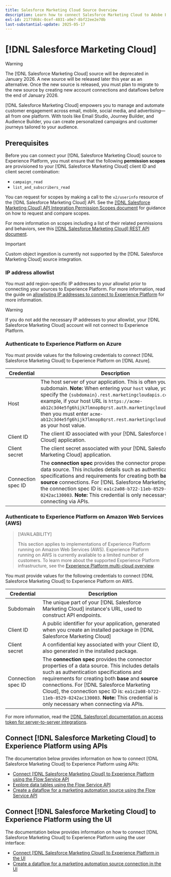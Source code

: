 ```yaml
---
title: Salesforce Marketing Cloud Source Overview
description: Learn how to connect Salesforce Marketing Cloud to Adobe Experience Platform using APIs or the user interface.
exl-id: 2177d68c-0cef-4031-a0e7-8bf22ee2e70b
last-substantial-update: 2025-05-17
---
```

# [!DNL Salesforce Marketing Cloud]

>[!WARNING]
>
>The [!DNL Salesforce Marketing Cloud] source will be deprecated in January 2026. A new source will be released later this year as an alternative. Once the new source is released, you must plan to migrate to the new source by creating new account connections and dataflows before the end of January 2026.

[!DNL Salesforce Marketing Cloud] empowers you to manage and automate customer engagement across email, mobile, social media, and advertising—all from one platform. With tools like Email Studio, Journey Builder, and Audience Builder, you can create personalized campaigns and customer journeys tailored to your audience. 

## Prerequisites

Before you can connect your [!DNL Salesforce Marketing Cloud] source to Experience Platform, you must ensure that the following **permission scopes** are provisioned to your [!DNL Salesforce Marketing Cloud] client ID and client secret combination:

* `campaign_read`
* `list_and_subscribers_read`

You can request for scopes by making a call to the `v2/userinfo` resource of the [!DNL Salesforce Marketing Cloud] API. See the [[!DNL Salesforce Marketing Cloud] API Integration Permission Scopes document](<https://developer.salesforce.com/docs/marketing/marketing-cloud/guide/data-access-permissions.html>) for guidance on how to request and compare scopes.

For more information on scopes including a list of their related permissions and behaviors, see this [[!DNL Salesforce Marketing Cloud] REST API document](<https://developer.salesforce.com/docs/marketing/marketing-cloud/guide/rest-permissions-and-scopes.html>).

>[!IMPORTANT]
>
>Custom object ingestion is currently not supported by the [!DNL Salesforce Marketing Cloud] source integration.

### IP address allowlist

You must add region-specific IP addresses to your allowlist prior to connecting your sources to Experience Platform. For more information, read the guide on [allowlisting IP addresses to connect to Experience Platform](../../ip-address-allow-list.md) for more information.

>[!WARNING]
>
>If you do not add the necessary IP addresses to your allowlist, your [!DNL Salesforce Marketing Cloud] account will not connect to Experience Platform.

### Authenticate to Experience Platform on Azure

You must provide values for the following credentials to connect [!DNL Salesforce Marketing Cloud] to Experience Platform on [!DNL Azure].

| Credential | Description |
| --- | --- |
| Host | The host server of your application. This is often your subdomain. **Note:** When entering your `host` value, you need to specify the `{subdomain}.rest.marketingcloudapis.com`. For example, if your host URL is `https://acme-ab12c3d4e5fg6hijk7lmnop8qrst.auth.marketingcloudapis.com/`, then you must enter `acme-ab12c3d4e5fg6hijk7lmnop8qrst.rest.marketingcloudapis.com/` as your host value. |
| Client ID | The client ID associated with your [!DNL Salesforce Marketing Cloud] application. |
| Client secret | The client secret associated with your [!DNL Salesforce Marketing Cloud] application. |
| Connection spec ID | The **connection spec** provides the connector properties of a data source. This includes details such as authentication specifications and requirements for creating both **base** and **source** connections. For [!DNL Salesforce Marketing Cloud], the connection spec ID is: `ea1c2a08-b722-11eb-8529-0242ac130003`. **Note:** This credential is only necessary when connecting via APIs. |

### Authenticate to Experience Platform on Amazon Web Services (AWS)

>[!AVAILABILITY]
>
>This section applies to implementations of Experience Platform running on Amazon Web Services (AWS). Experience Platform running on AWS is currently available to a limited number of customers. To learn more about the supported Experience Platform infrastructure, see the [Experience Platform multi-cloud overview](../../../landing/multi-cloud.md).

You must provide values for the following credentials to connect [!DNL Salesforce Marketing Cloud] to Experience Platform on AWS.

| Credential | Description |
| --- | --- |
| Subdomain | The unique part of your [!DNL Salesforce Marketing Cloud] instance's URL, used to construct API endpoints. |
| Client ID | A public identifier for your application, generated when you create an installed package in [!DNL Salesforce Marketing Cloud]
| Client secret | A confidential key associated with your Client ID, also generated in the installed package. |
| Connection spec ID | The **connection spec** provides the connector properties of a data source. This includes details such as authentication specifications and requirements for creating both **base** and **source** connections. For [!DNL Salesforce Marketing Cloud], the connection spec ID is: `ea1c2a08-b722-11eb-8529-0242ac130003`. **Note:** This credential is only necessary when connecting via APIs. |

For more information, read the [[!DNL Salesforce] documentation on access token for server-to-server integrations](https://developer.salesforce.com/docs/marketing/marketing-cloud/guide/access-token-s2s.html).

## Connect [!DNL Salesforce Marketing Cloud] to Experience Platform using APIs

The documentation below provides information on how to connect [!DNL Salesforce Marketing Cloud] to Experience Platform using APIs:

* [Connect [!DNL Salesforce Marketing Cloud] to Experience Platform using the Flow Service API](../../tutorials/api/create/marketing-automation/salesforce-marketing-cloud.md)
* [Explore data tables using the Flow Service API](../../tutorials/api/explore/tabular.md)
* [Create a dataflow for a marketing automation source using the Flow Service API](../../tutorials/api/collect/marketing-automation.md)

## Connect [!DNL Salesforce Marketing Cloud] to Experience Platform using the UI

The documentation below provides information on how to connect [!DNL Salesforce Marketing Cloud] to Experience Platform using the user interface:

* [Connect [!DNL Salesforce Marketing Cloud] to Experience Platform in the UI](../../tutorials/ui/create/marketing-automation/salesforce-marketing-cloud.md)
* [Create a dataflow for a marketing automation source connection in the UI](../../tutorials/ui/dataflow/marketing-automation.md)
